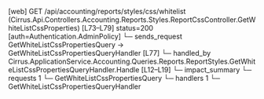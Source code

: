 [web] GET /api/accounting/reports/styles/css/whitelist  (Cirrus.Api.Controllers.Accounting.Reports.Styles.ReportCssController.GetWhiteListCssProperties)  [L73–L79] status=200 [auth=Authentication.AdminPolicy]
  └─ sends_request GetWhiteListCssPropertiesQuery -> GetWhiteListCssPropertiesQueryHandler [L77]
    └─ handled_by Cirrus.ApplicationService.Accounting.Queries.Reports.ReportStyles.GetWhiteListCssPropertiesQueryHandler.Handle [L12–L19]
  └─ impact_summary
    └─ requests 1
      └─ GetWhiteListCssPropertiesQuery
    └─ handlers 1
      └─ GetWhiteListCssPropertiesQueryHandler

